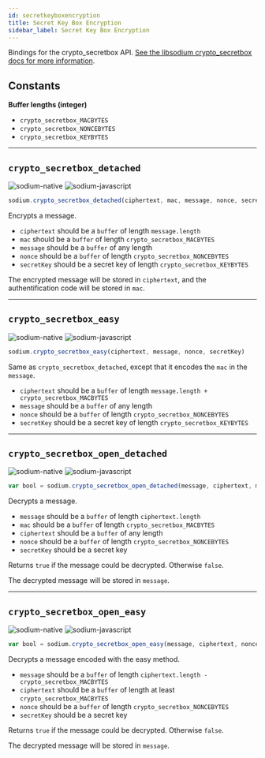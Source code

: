 ```yaml
---
id: secretkeyboxencryption
title: Secret Key Box Encryption
sidebar_label: Secret Key Box Encryption
---
```


Bindings for the crypto_secretbox API. [See the libsodium crypto_secretbox docs for more information](https://download.libsodium.org/doc/public-key_cryptography/authenticated_encryption).

## Constants
**Buffer lengths (integer)**
* `crypto_secretbox_MACBYTES`
* `crypto_secretbox_NONCEBYTES`
* `crypto_secretbox_KEYBYTES`

***
## `crypto_secretbox_detached`
![sodium-native][node] ![sodium-javascript][js]
``` js
sodium.crypto_secretbox_detached(ciphertext, mac, message, nonce, secretKey)
```
Encrypts a message.
* `ciphertext` should be a `buffer` of length `message.length`
* `mac` should be a `buffer` of length `crypto_secretbox_MACBYTES`
* `message` should be a `buffer` of any length
* `nonce` should be a `buffer` of length `crypto_secretbox_NONCEBYTES`
* `secretKey` should be a secret key of length `crypto_secretbox_KEYBYTES`

The encrypted message will be stored in `ciphertext`, and the authentification code will be stored in `mac`.
***
## `crypto_secretbox_easy`
![sodium-native][node] ![sodium-javascript][js]
``` js
sodium.crypto_secretbox_easy(ciphertext, message, nonce, secretKey)
```
Same as `crypto_secretbox_detached`, except that it encodes the `mac` in the `message`.
* `ciphertext` should be a `buffer` of length `message.length + crypto_secretbox_MACBYTES`
* `message` should be a `buffer` of any length
* `nonce` should be a `buffer` of length `crypto_secretbox_NONCEBYTES`
* `secretKey` should be a secret key of length `crypto_secretbox_KEYBYTES`
***
## `crypto_secretbox_open_detached`
![sodium-native][node] ![sodium-javascript][js]
``` js
var bool = sodium.crypto_secretbox_open_detached(message, ciphertext, mac, nonce, secretKey)
```
Decrypts a message.
* `message` should be a `buffer` of length `ciphertext.length`
* `mac` should be a `buffer` of length `crypto_secretbox_MACBYTES`
* `ciphertext` should be a `buffer` of any length
* `nonce` should be a `buffer` of length `crypto_secretbox_NONCEBYTES`
* `secretKey` should be a secret key

Returns `true` if the message could be decrypted. Otherwise `false`.

The decrypted message will be stored in `message`.
***
## `crypto_secretbox_open_easy`
![sodium-native][node] ![sodium-javascript][js]
``` js
var bool = sodium.crypto_secretbox_open_easy(message, ciphertext, nonce, secretKey)
```
Decrypts a message encoded with the easy method.
* `message` should be a `buffer` of length `ciphertext.length - crypto_secretbox_MACBYTES`
* `ciphertext` should be a `buffer` of length at least `crypto_secretbox_MACBYTES`
* `nonce` should be a `buffer` of length `crypto_secretbox_NONCEBYTES`
* `secretKey` should be a secret key

Returns `true` if the message could be decrypted. Otherwise `false`.

The decrypted message will be stored in `message`.


[js]: /docusaurus/img/icon_js.svg
[node]: /docusaurus/img/nodejs-icon.svg
